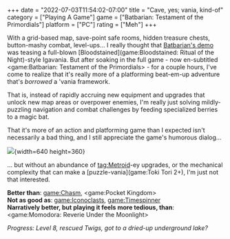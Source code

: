+++
date = "2022-07-03T11:54:02-07:00"
title = "Cave, yes; vania, kind-of"
category = ["Playing A Game"]
game = ["Batbarian: Testament of the Primordials"]
platform = ["PC"]
rating = ["Meh"]
+++

With a grid-based map, save-point safe rooms, hidden treasure chests, button-mashy combat, level-ups... I really thought that [Batbarian's demo](%site.BaseURL%2020/03/21/cave-vania/) was teasing a full-blown [Bloodstained](game:Bloodstained: Ritual of the Night)-style Igavania.  But after soaking in the full game - now en-subtitled <game:Batbarian: Testament of the Primordials> - for a couple hours, I've come to realize that it's really more of a platforming beat-em-up adventure that's <i>borrowed</i> a 'vania framework.

That is, instead of rapidly accruing new equipment and upgrades that unlock new map areas or overpower enemies, I'm really just solving mildly-puzzling navigation and combat challenges by feeding specialized berries to a magic bat.

That it's more of an action and platforming game than I expected isn't necessarily a bad thing, and I still appreciate the game's humorous dialog...

![](%site.BaseURL%batbarian_magicistheworst.jpg){width=640 height=360}

... but without an abundance of <tag:Metroid>-ey upgrades, or the mechanical complexity that can make a [puzzle-vania](game:Toki Tori 2+), I'm just not that interested.

<b>Better than</b>: <game:Chasm>, <game:Pocket Kingdom>  
<b>Not as good as</b>: <game:Iconoclasts>, <game:Timespinner>  
<b>Narratively better, but playing it feels more tedious, than</b>: <game:Momodora: Reverie Under the Moonlight>

<i>Progress: Level 8, rescued Twigs, got to a dried-up underground lake?</i>
